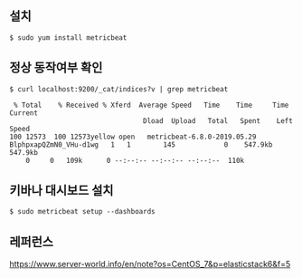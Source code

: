## 설치 ##

```
$ sudo yum install metricbeat

```

## 정상 동작여부 확인 ##

```
$ curl localhost:9200/_cat/indices?v | grep metricbeat

 % Total    % Received % Xferd  Average Speed   Time    Time     Time  Current
                                 Dload  Upload   Total   Spent    Left  Speed
100 12573  100 12573yellow open   metricbeat-6.8.0-2019.05.29     BlphpxapQZmN0_VHu-d1wg   1   1        145            0    547.9kb        547.9kb
    0     0   109k      0 --:--:-- --:--:-- --:--:--  110k
```


## 키바나 대시보드 설치 ##

```
$ sudo metricbeat setup --dashboards
```


## 레퍼런스 ##

https://www.server-world.info/en/note?os=CentOS_7&p=elasticstack6&f=5
